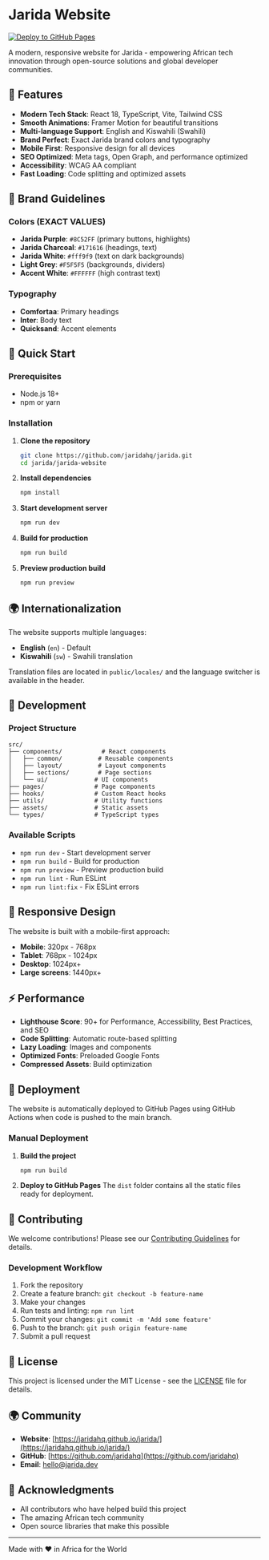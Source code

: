 # Jarida Website

[![Deploy to GitHub Pages](https://github.com/jaridahq/jarida/actions/workflows/deploy.yml/badge.svg)](https://github.com/jaridahq/jarida/actions/workflows/deploy.yml)

A modern, responsive website for Jarida - empowering African tech innovation through open-source solutions and global developer communities.

## 🌟 Features

- **Modern Tech Stack**: React 18, TypeScript, Vite, Tailwind CSS
- **Smooth Animations**: Framer Motion for beautiful transitions
- **Multi-language Support**: English and Kiswahili (Swahili)
- **Brand Perfect**: Exact Jarida brand colors and typography
- **Mobile First**: Responsive design for all devices
- **SEO Optimized**: Meta tags, Open Graph, and performance optimized
- **Accessibility**: WCAG AA compliant
- **Fast Loading**: Code splitting and optimized assets

## 🎨 Brand Guidelines

### Colors (EXACT VALUES)
- **Jarida Purple**: `#8C52FF` (primary buttons, highlights)
- **Jarida Charcoal**: `#171616` (headings, text)
- **Jarida White**: `#fff9f9` (text on dark backgrounds)
- **Light Grey**: `#F5F5F5` (backgrounds, dividers)
- **Accent White**: `#FFFFFF` (high contrast text)

### Typography
- **Comfortaa**: Primary headings
- **Inter**: Body text
- **Quicksand**: Accent elements

## 🚀 Quick Start

### Prerequisites
- Node.js 18+ 
- npm or yarn

### Installation

1. **Clone the repository**
   ```bash
   git clone https://github.com/jaridahq/jarida.git
   cd jarida/jarida-website
   ```

2. **Install dependencies**
   ```bash
   npm install
   ```

3. **Start development server**
   ```bash
   npm run dev
   ```

4. **Build for production**
   ```bash
   npm run build
   ```

5. **Preview production build**
   ```bash
   npm run preview
   ```

## 🌍 Internationalization

The website supports multiple languages:

- **English** (`en`) - Default
- **Kiswahili** (`sw`) - Swahili translation

Translation files are located in `public/locales/` and the language switcher is available in the header.

## 🔧 Development

### Project Structure
```
src/
├── components/           # React components
│   ├── common/          # Reusable components
│   ├── layout/          # Layout components
│   ├── sections/        # Page sections
│   └── ui/             # UI components
├── pages/              # Page components
├── hooks/              # Custom React hooks
├── utils/              # Utility functions
├── assets/             # Static assets
└── types/              # TypeScript types
```

### Available Scripts

- `npm run dev` - Start development server
- `npm run build` - Build for production
- `npm run preview` - Preview production build
- `npm run lint` - Run ESLint
- `npm run lint:fix` - Fix ESLint errors

## 📱 Responsive Design

The website is built with a mobile-first approach:

- **Mobile**: 320px - 768px
- **Tablet**: 768px - 1024px
- **Desktop**: 1024px+
- **Large screens**: 1440px+

## ⚡ Performance

- **Lighthouse Score**: 90+ for Performance, Accessibility, Best Practices, and SEO
- **Code Splitting**: Automatic route-based splitting
- **Lazy Loading**: Images and components
- **Optimized Fonts**: Preloaded Google Fonts
- **Compressed Assets**: Build optimization

## 🚀 Deployment

The website is automatically deployed to GitHub Pages using GitHub Actions when code is pushed to the main branch.

### Manual Deployment

1. **Build the project**
   ```bash
   npm run build
   ```

2. **Deploy to GitHub Pages**
   The `dist` folder contains all the static files ready for deployment.

## 🤝 Contributing

We welcome contributions! Please see our [Contributing Guidelines](../../CONTRIBUTING.md) for details.

### Development Workflow

1. Fork the repository
2. Create a feature branch: `git checkout -b feature-name`
3. Make your changes
4. Run tests and linting: `npm run lint`
5. Commit your changes: `git commit -m 'Add some feature'`
6. Push to the branch: `git push origin feature-name`
7. Submit a pull request

## 📄 License

This project is licensed under the MIT License - see the [LICENSE](../../LICENSE) file for details.

## 🌍 Community

- **Website**: [https://jaridahq.github.io/jarida/](https://jaridahq.github.io/jarida/)
- **GitHub**: [https://github.com/jaridahq](https://github.com/jaridahq)
- **Email**: hello@jarida.dev

## 🙏 Acknowledgments

- All contributors who have helped build this project
- The amazing African tech community
- Open source libraries that make this possible

---

Made with ❤️ in Africa for the World